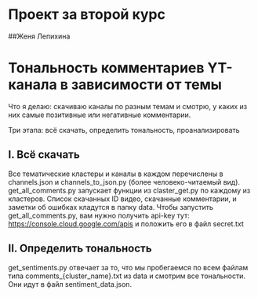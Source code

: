 # Проект за второй курс
##Женя Лепихина
# Тональность комментариев YT-канала в зависимости от темы
Что я делаю: скачиваю каналы по разным темам и смотрю, у каких из них самые позитивные или негативные комментарии.


Три этапа: всё скачать, определить тональность, проанализировать
## I. Всё скачать
Все тематические кластеры и каналы в каждом перечислены в channels.json и channels_to_json.py (более человеко-читаемый вид). 
get_all_comments.py запускает функции из claster_get.py по каждому из кластеров. Список скачанных ID видео, скачанные комментарии, и заметки об ошибках кладутся в папку data.
Чтобы запустить get_all_comments.py, вам нужно получить api-key тут: https://console.cloud.google.com/apis и положить его в файл secret.txt
## II. Определить тональность
get_sentiments.py отвечает за то, что мы пробегаемся по всем файлам типа comments_{cluster_name}.txt из data и смотрим все тональности. Они идут в файл sentiment_data.json. 